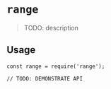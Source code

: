 # `range`

> TODO: description

## Usage

```
const range = require('range');

// TODO: DEMONSTRATE API
```
